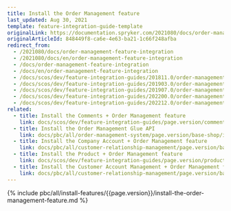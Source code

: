```yaml
---
title: Install the Order Management feature
last_updated: Aug 30, 2021
template: feature-integration-guide-template
originalLink: https://documentation.spryker.com/2021080/docs/order-management-feature-integration
originalArticleId: 848449f8-ca6e-4e63-ba21-1c66f248afba
redirect_from:
  - /2021080/docs/order-management-feature-integration
  - /2021080/docs/en/order-management-feature-integration
  - /docs/order-management-feature-integration
  - /docs/en/order-management-feature-integration
  - /docs/scos/dev/feature-integration-guides/201811.0/order-management-feature-integration.html
  - /docs/scos/dev/feature-integration-guides/201903.0/order-management-feature-integration.html
  - /docs/scos/dev/feature-integration-guides/201907.0/order-management-feature-integration.html
  - /docs/scos/dev/feature-integration-guides/202200.0/order-management-feature-integration.html
  - /docs/scos/dev/feature-integration-guides/202212.0/order-management-feature-integration.html
related:
  - title: Install the Comments + Order Management feature
    link: docs/scos/dev/feature-integration-guides/page.version/comments-order-management-feature-integration.html
  - title: Install the Order Management Glue API
    link: docs/pbc/all/order-management-system/page.version/base-shop/install-and-upgrade/install-glue-api/install-the-order-management-glue-api.html
  - title: Install the Company Account + Order Management feature
    link: docs/pbc/all/customer-relationship-management/page.version/base-shop/install-and-upgrade/install-features/install-the-company-account-order-management-feature.html
  - title: Install the Product + Order Management feature
    link: docs/scos/dev/feature-integration-guides/page.version/product-order-management-feature-integration.html
  - title: Install the Customer Account Management + Order Management feature
    link: docs/pbc/all/customer-relationship-management/page.version/base-shop/install-and-upgrade/install-features/install-the-customer-account-management-order-management-feature.html
---
```

{% include pbc/all/install-features/{{page.version}}/install-the-order-management-feature.md %} <!-- To edit, see /_includes/pbc/all/install-features/202204.0/install-the-order-management-feature.md -->
